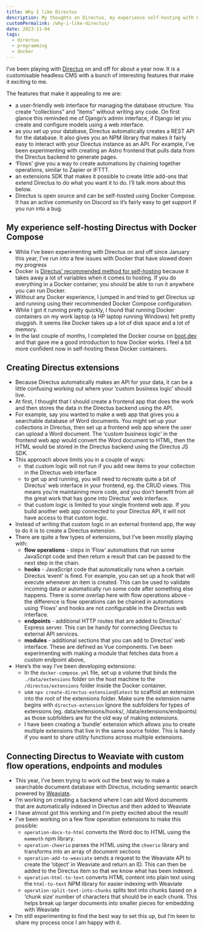 ```yaml
---
title: Why I like Directus
description: My thoughts on Directus, my experience self-hosting with Docker and creating extensions
customPermalink: /why-i-like-directus/
date: 2023-11-04
tags:
  - directus
  - programming
  - docker
---
```


I’ve been playing with [Directus](https://directus.io/) on and off for about a year now. It is a customisable headless CMS with a bunch of interesting features that make it exciting to me.

The features that make it appealing to me are:

- a user-friendly web interface for managing the database structure. You create “collections” and “items” without writing any code. On first glance this reminded me of Django’s admin interface, if Django let you create and configure models using a web interface.
- as you set up your database, Directus automatically creates a REST API for the database. It also gives you an NPM library that makes it fairly easy to interact with your Directus instance as an API. For example, I’ve been experimenting with creating an Astro frontend that pulls data from the Directus backend to generate pages.
- ‘Flows’ give you a way to create automations by chaining together operations, similar to Zapier or IFTTT.
- an extensions SDK that makes it possible to create little add-ons that extend Directus to do what you want it to do. I’ll talk more about this below.
- Directus is open source and can be self-hosted using Docker Compose. It has an active community on Discord so it’s fairly easy to get support if you run into a bug.

## My experience self-hosting Directus with Docker Compose

- While I’ve been experimenting with Directus on and off since January this year, I’ve run into a few issues with Docker that have slowed down my progress
- Docker is [Directus’ recommended method for self-hosting](https://docs.directus.io/self-hosted/quickstart.html) because it takes away a lot of variables when it comes to hosting. If you do everything in a Docker container, you should be able to run it anywhere you can run Docker.
- Without any Docker experience, I jumped in and tried to get Directus up and running using their recommended Docker Compose configuration.
- While I got it running pretty quickly, I found that running Docker containers on my work laptop (a HP laptop running Windows) felt pretty sluggish. It seems like Docker takes up a lot of disk space and a lot of memory.
- In the last couple of months, I completed the Docker course on [boot.dev](http://boot.dev) and that gave me a good introduction to how Docker works. I feel a bit more confident now in self-hosting these Docker containers.

## Creating Directus extensions

- Because Directus automatically makes an API for your data, it can be a little confusing working out where your ‘custom business logic’ should live.
- At first, I thought that I should create a frontend app that does the work and then stores the data in the Directus backend using the API.
- For example, say you wanted to make a web app that gives you a searchable database of Word documents. You might set up your collections in Directus, then set up a frontend web app where the user can upload a Word document. The ‘custom business logic’ in the frontend web app would convert the Word document to HTML, then the HTML would be stored in the Directus backend using the Directus JS SDK.
- This approach above limits you in a couple of ways:
  - that custom logic will not run if you add new items to your collection in the Directus web interface
  - to get up and running, you will need to recreate quite a bit of Directus’ web interface in your frontend, eg. the CRUD views. This means you’re maintaining more code, and you don’t benefit from all the great work that has gone into Directus’ web interface.
  - that custom logic is limited to your single frontend web app. If you build another web app connected to your Directus API, it will not have access to that custom logic.
- Instead of writing that custom logic in an external frontend app, the way to do it is to create a Directus extension.
- There are quite a few types of extensions, but I’ve been mostly playing with:
  - **flow operations** - steps in ‘Flow’ automations that run some JavaScript code and then return a result that can be passed to the next step in the chain.
  - **hooks** - JavaScript code that automatically runs when a certain Directus ‘event’ is fired. For example, you can set up a hook that will execute whenever an item is created. This can be used to validate incoming data or automatically run some code after something else happens. There is some overlap here with flow operations above - the difference is flow operations can be chained in automations using ‘Flows’ and hooks are not configurable in the Directus web interface.
  - **endpoints** - additional HTTP routes that are added to Directus’ Express server. This can be handy for connecting Directus to external API services.
  - **modules** - additional sections that you can add to Directus’ web interface. These are defined as Vue components. I’ve been experimenting with making a module that fetches data from a custom endpoint above,
- Here’s the way I’ve been developing extensions:
  - In the `docker-compose.yml` file, set up a volume that binds the `./data/extensions` folder on the host machine to the `/directus/extensions` folder inside the Docker container.
  - use `npx create-directus-extension@latest` to scaffold an extension into the root of the extensions folder. Make sure the extension name begins with `directus-extension` Ignore the subfolders for types of extensions (eg. data/extensions/hooks/, /data/extensions/endpoints) as those subfolders are for the old way of making extensions.
  - I have been creating a ‘bundle’ extension which allows you to create multiple extensions that live in the same source folder. This is handy if you want to share utility functions across multiple extensions.

## Connecting Directus to Weaviate with custom flow operations, endpoints and modules

- This year, I’ve been trying to work out the best way to make a searchable document database with Directus, including semantic search powered by [Weaviate](https://weaviate.io/).
- I’m working on creating a backend where I can add Word documents that are automatically indexed in Directus and then added to Weaviate
- I have almost got this working and I’m pretty excited about the result!
- I’ve been working on a few flow operation extensions to make this possible:
  - `operation-docx-to-html` converts the Word doc to HTML using the `mammoth` npm library.
  - `operation-cheerio` parses the HTML using the `cheerio` library and transforms into an array of document sections
  - `operation-add-to-weaviate` sends a request to the Weaviate API to create the ‘object’ in Weaviate and return an ID. This can then be added to the Directus item so that we know what has been indexed.
  - `operation-html-to-text` converts HTML content into plain text using the `html-to-text` NPM library for easier indexing with Weaviate
  - `operation-split-text-into-chunks` splits text into chunks based on a ‘chunk size’ number of characters that should be in each chunk. This helps break up larger documents into smaller pieces for embedding with Weaviate
- I’m still experimenting to find the best way to set this up, but I’m keen to share my process once I am happy with it.
